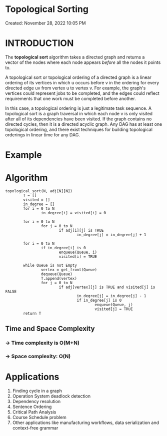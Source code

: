 # Topological Sorting

Created: November 28, 2022 10:05 PM

# INTRODUCTION

The **topological sort** algorithm takes a directed graph and returns a vector of the nodes where each node appears *before* all the nodes it points to.

A topological sort or topological ordering of a directed graph is a linear ordering of its vertices in which u occurs before v in the ordering for every directed edge uv from vertex u to vertex v. For example, the graph's vertices could represent jobs to be completed, and the edges could reflect requirements that one work must be completed before another.

In this case, a topological ordering is just a legitimate task sequence. A topological sort is a graph traversal in which each node v is only visited after all of its dependencies have been visited. If the graph contains no directed cycles, then it is a directed acyclic graph. Any DAG has at least one topological ordering, and there exist techniques for building topological orderings in linear time for any DAG.

# Example

# Algorithm

```
topological_sort(N, adj[N][N])
        T = []
        visited = []
        in_degree = []
        for i = 0 to N
                in_degree[i] = visited[i] = 0

        for i = 0 to N
                for j = 0 to N
                        if adj[i][j] is TRUE
                                in_degree[j] = in_degree[j] + 1

        for i = 0 to N
                if in_degree[i] is 0
                        enqueue(Queue, i)
                        visited[i] = TRUE

        while Queue is not Empty
                vertex = get_front(Queue)
                dequeue(Queue)
                T.append(vertex)
                for j = 0 to N
                        if adj[vertex][j] is TRUE and visited[j] is FALSE
                                in_degree[j] = in_degree[j] - 1
                                if in_degree[j] is 0
                                        enqueue(Queue, j)
                                        visited[j] = TRUE
        return T
```

## ****Time and Space Complexity****

### → T**ime complexity is O(M+N)**

### → S**pace complexity: O(N)**

# Applications

1. Finding cycle in a graph
2. Operation System deadlock detection
3. Dependency resolution
4. Sentence Ordering
5. Critical Path Analysis
6. Course Schedule problem
7. Other applications like manufacturing workflows, data serialization and context-free grammar